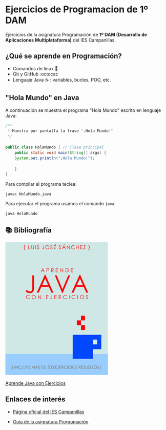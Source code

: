 # Ejercicios de Programacion de 1º DAM
Ejercicios de la asignatura Programación de **1º DAM (Desarrollo de Aplicaciones Multiplataforma)** del IES Campanillas.

## ¿Qué se aprende en Programación?

* Comandos de linux :penguin:
* Git y GitHub :octocat:
* Lenguaje Java :coffee: : variables, bucles, POO, etc.

## "Hola Mundo" en Java

A continuación se muestra el programa "Hola Mundo" escrito en lenguaje Java:

```java
/**
 * Muestra por pantalla la frase "¡Hola Mundo!"
 */

public class HolaMundo { // Clase principal
	public static void main(String[] args) {
	System.out.println("¡Hola Mundo!");

	}
}
```
Para compilar el programa teclea:

```console
javac HolaMundo.java
```
Para ejecutar el programa usamos el comando `java`:

```console
java HolaMundo
```

##  :books: Bibliografía

<img width="320px" src="/imagenes/aprendejava600x776.jpg">

[Aprende Java con Ejercicios](https://leanpub.com/aprendejava)

## Enlaces de interés

* [Página oficial del IES Campanillas](http://iescampanillas.com/)

* [Guía de la asignatura Programación](http://github.com/LuisJoseSanchez/programacion)

 
